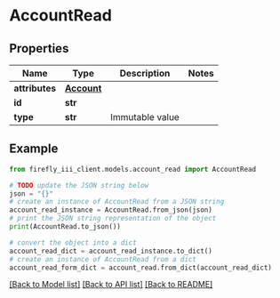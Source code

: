 # AccountRead


## Properties

Name | Type | Description | Notes
------------ | ------------- | ------------- | -------------
**attributes** | [**Account**](Account.md) |  | 
**id** | **str** |  | 
**type** | **str** | Immutable value | 

## Example

```python
from firefly_iii_client.models.account_read import AccountRead

# TODO update the JSON string below
json = "{}"
# create an instance of AccountRead from a JSON string
account_read_instance = AccountRead.from_json(json)
# print the JSON string representation of the object
print(AccountRead.to_json())

# convert the object into a dict
account_read_dict = account_read_instance.to_dict()
# create an instance of AccountRead from a dict
account_read_form_dict = account_read.from_dict(account_read_dict)
```
[[Back to Model list]](../README.md#documentation-for-models) [[Back to API list]](../README.md#documentation-for-api-endpoints) [[Back to README]](../README.md)


